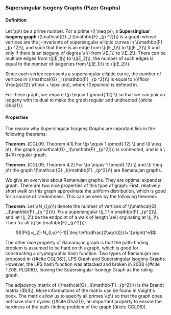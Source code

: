 ### Supersingular Isogeny Graphs (Pizer Graphs)

#### Definition

Let \\(p\\) be a prime number. For a prime \\(l \neq p\\), a **Supersingluar isogeny graph**  \\(\mathcal{G} _l (\mathbb{F} _{p ^2})\\) is a graph whose vertices are the j-invariants of supersingular elliptic curves in \\(\mathbb{F} _{p ^2}\\), and such that there is an edge from \\(j(E _1)\\) to \\(j(E _2)\\) if and only if there is an isogeny of degree \\(l\\) from \\(E_1\\) to \\(E_2\\). There can be multiple edges from \\(j(E_1)\\) to \\(j(E_2)\\), the number of such edges is equal to the number of isogenies from  \\(j(E_1)\\)  to \\(j(E_2)\\).

Since each vertex represents a supersingular elliptic curve, the number of vertices in \\(\mathcal{G} _l (\mathbb{F} _{p ^2})\\) is equal to \\(\lfloor \frac{p}{12} \rfloor + \epsilon\\), where \\(\epsilon\\) is defined in.

For these graph, we require \\(p \equiv 1 \pmod{ 12} \\) so that we can pair an isogeny with its dual to make the graph regular and undirected {{#cite Gha21}}. 

#### Properties

The reason why Supersingular Isogeny Graphs are important lies in the following theorems:

**Theorem**. [CGL09, Theorem 4.1] For \\(p \equiv 1 \pmod{ 12} \\) and \\(l \neq p\\) , the graph \\(\mathcal{G} _l(\mathbb{F} _{p^2})\\) is connected, and is a \\(l+1\\) regular graph.

**Theorem**. [CGL09, Theorem 4.2] For \\(p \equiv 1 \pmod{ 12} \\) and \\(l \neq p\\) the graph  \\(\mathcal{G} _l(\mathbb{F} _{p^2})\\) are Ramanujan graphs.

We give an overview about Ramanujan graphs. They are optimal expander graph. There are two nice properties of this type of graph. First, relatively short walk on this graph approximate the uniform distribution, which is good for a source of randomness. This can be seen by the following theorem:

**Theorem**. Let \\(N_{l,p}\\) denote the number of vertices of \\(\mathcal{G} _l(\mathbb{F} _{p ^2})\\) .Fix a supersingular \\(j_1 \in \mathbb{F} _{p^2}\\), and let \\(j_2\\) be the endpoint of a walk of length \\(e\\) orginating at \\(j_1\\). Then for all \\(j \in \mathbb{F} _{p^2}\\):

$$|Pr[j=j_2]-N_{l,p}^{-1}| \leq \left(\dfrac{2\sqrt{l}}{l+1}\right)^e$$

The other nice property of Ramanujan graph is that the path-finding problem is assumed to be hard on this graph, which is good for constructing a cryptographic hash function. Two types of Ramanujan are proposed in {{#cite CGL06}}, LPS Graph and Supersingular Isogeny Graphs. However, the LPS hash function was attacked and broken in 2008 {{#cite TZ08, PLQ08}}, leaving the Supersingular Isonegy Graph as the ruling graph. 

The adjacency matrix of \\(\mathcal{G} _l(\mathbb{F} _{p^2})\\) is the Brandt matrix \\(B(l)\\). More informations of the matrix can be found in Voight's book. The matrix allow us to specify all primes \\(p\\) so that the graph does not have short cycles {{#cite Gha21}}, an important property to ensure the hardness of the path-finding problem of the graph ((#cite CGL06)).

